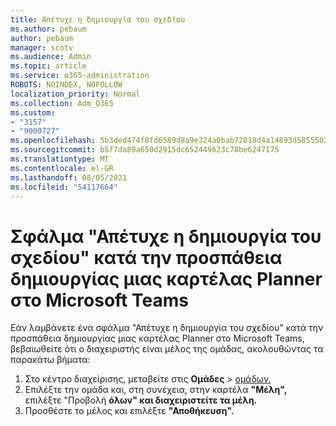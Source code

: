 ```yaml
---
title: Απέτυχε η δημιουργία του σχεδίου
ms.author: pebaum
author: pebaum
manager: scotv
ms.audience: Admin
ms.topic: article
ms.service: o365-administration
ROBOTS: NOINDEX, NOFOLLOW
localization_priority: Normal
ms.collection: Adm_O365
ms.custom:
- "3157"
- "9000727"
ms.openlocfilehash: 5b3ded474f8fd6589d8a9e324a0bab72818d4a14893d5855502088c448bab150
ms.sourcegitcommit: b5f7da89a650d2915dc652449623c78be6247175
ms.translationtype: MT
ms.contentlocale: el-GR
ms.lasthandoff: 08/05/2021
ms.locfileid: "54117664"
---
```

# <a name="failed-to-create-the-plan-error-when-trying-to-create-a-planner-tab-in-microsoft-teams"></a>Σφάλμα "Απέτυχε η δημιουργία του σχεδίου" κατά την προσπάθεια δημιουργίας μιας καρτέλας Planner στο Microsoft Teams

Εάν λαμβάνετε ένα σφάλμα "Απέτυχε η δημιουργία του σχεδίου" κατά την προσπάθεια δημιουργίας μιας καρτέλας Planner στο Microsoft Teams, βεβαιωθείτε ότι ο διαχειριστής είναι μέλος της ομάδας, ακολουθώντας τα παρακάτω βήματα:

1. Στο κέντρο διαχείρισης, μεταβείτε στις **Ομάδες**  >  [ομάδων.](https://admin.microsoft.com/Adminportal/Home?source=applauncher#/groups) 
2. Επιλέξτε την ομάδα και, στη συνέχεια, στην καρτέλα **"Μέλη",** επιλέξτε "Προβολή **όλων" και διαχειριστείτε τα μέλη.**
3. Προσθέστε το μέλος και επιλέξτε **"Αποθήκευση".**